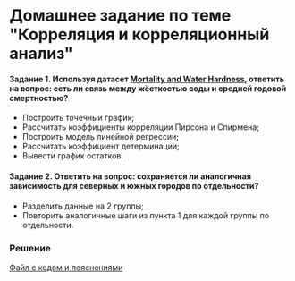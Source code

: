 # Домашнее задание по теме "Корреляция и корреляционный анализ"

#### Задание 1. Используя датасет [Mortality and Water Hardness](https://www.kaggle.com/datasets/ukveteran/mortality-and-water-hardness), ответить на вопрос: есть ли связь между жёсткостью воды и средней годовой смертностью?
- Построить точечный график;
- Рассчитать коэффициенты корреляции Пирсона и Спирмена;
- Построить модель линейной регрессии;
- Рассчитать коэффициент детерминации;
- Вывести график остатков.

#### Задание 2. Ответить на вопрос: сохраняется ли аналогичная зависимость для северных и южных городов по отдельности?
- Разделить данные на 2 группы;
- Повторить аналогичные шаги из пункта 1 для каждой группы по отдельности.

### Решение
[Файл с кодом и пояснениями](/Projects/02_Python_statistics/04_Correlation_and_correlation_analysis/Solution.ipynb)
